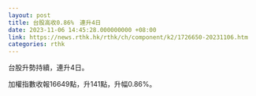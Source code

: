 ```yaml
---
layout: post
title: 台股高收0.86%　連升4日
date: 2023-11-06 14:45:28.000000000 +08:00
link: https://news.rthk.hk/rthk/ch/component/k2/1726650-20231106.htm
categories: rthk
---
```


台股升勢持續，連升4日。

加權指數收報16649點，升141點，升幅0.86%。
